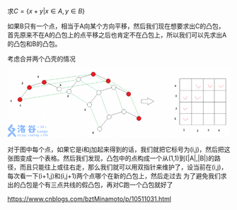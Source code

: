 求$C=\{x+y|x\in A, y \in B\}$

如果B只有一个点，相当于A向某个方向平移，然后我们现在想要求出C的凸包，首先原来不在A的凸包上的点平移之后也肯定不在凸包上，所以我们可以先求出A的凸包和B的凸包。

考虑合并两个凸壳的情况

![minkowski_sum](assets/minkowski_sum.png)

对于图中每个点，如果它是i和j加起来得到的话，我们就把它标号为(i,j)，然后把这张图变成一个表格。然后我们发现，凸包中的点构成一个从(1,1)到(|A|,|B|)的路径，而且只能往上或往右走，那么我们就可以用双指针来维护了，设当前在(i,j)，每次看一下(i+1,j)和(i,j+1)两个点哪个在新的凸包上，然后走过去
为了避免我们求出的凸包是个有三点共线的假凸包，再对C跑一个凸包就好了

https://www.cnblogs.com/bztMinamoto/p/10511031.html